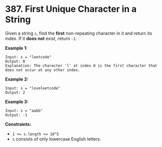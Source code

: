 # 387. First Unique Character in a String
Given a string `s`, find the **first** non-repeating character in it and return its index. If it **does not** exist, return `-1`.

**Example 1:**
```
Input: s = "leetcode"
Output: 0
Explanation: The character 'l' at index 0 is the first character that does not occur at any other index.
```

**Example 2:**
```
Input: s = "loveleetcode"
Output: 2
```

**Example 3:**
```
Input: s = "aabb"
Output: -1
```

**Constraints:**
- `1 <= s.length <= 10^5`
- `s` consists of only lowercase English letters.

